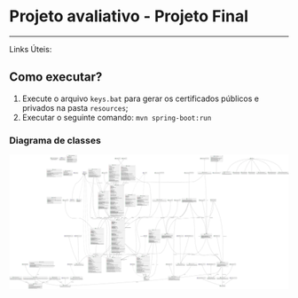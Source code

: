 # Projeto avaliativo - Projeto Final
---

Links Úteis:

## Como executar?
1. Execute o arquivo `keys.bat` para gerar os certificados públicos e privados na pasta `resources`;
2. Executar o seguinte comando: `mvn spring-boot:run`


### Diagrama de classes
![Estrutura do projeto](./projeto.svg)
